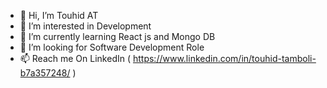 - 👋 Hi, I’m Touhid AT
- 👀 I’m interested in Development 
- 🌱 I’m currently learning React js and Mongo DB
- 💞️ I’m looking for Software Development Role
- 📫 Reach me On LinkedIn ( https://www.linkedin.com/in/touhid-tamboli-b7a357248/ )

<!---
Touhidarz/Touhidarz is a ✨ special ✨ repository because its `README.md` (this file) appears on your GitHub profile.
You can click the Preview link to take a look at your changes.
--->
